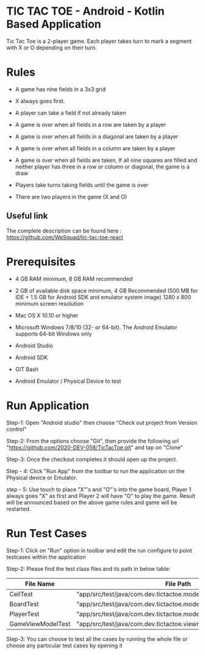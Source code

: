 # TIC TAC TOE - Android - Kotlin Based Application
Tic Tac Toe is a 2-player game. Each player takes turn to mark a segment with X or O depending on their turn.

# Rules
- A game has nine fields in a 3x3 grid

- X always goes first.

- A player can take a field if not already taken

- A game is over when all fields in a row are taken by a player

- A game is over when all fields in a diagonal are taken by a player

- A game is over when all fields in a column are taken by a player

- A game is over when all fields are taken, If all nine squares are filled and neither player has three in a row or column or diagonal, the game is a draw

- Players take turns taking fields until the game is over

- There are two players in the game (X and O)

## Useful link
The complete description can be found here : https://github.com/WeSquad/tic-tac-toe-react

# Prerequisites
- 4 GB RAM minimum, 8 GB RAM recommended

- 2 GB of available disk space minimum, 4 GB Recommended (500 MB for IDE + 1.5 GB for Android SDK and emulator system image)
1280 x 800 minimum screen resolution

- Mac OS X 10.10 or higher

- Microsoft Windows 7/8/10 (32- or 64-bit). The Android Emulator supports 64-bit Windows only

- Android Studio

- Android SDK

- GIT Bash

- Android Emulator / Physical Device to test

# Run Application
Step-1: Open "Android studio" then choose "Check out project from Version control"

Step-2: From the options choose "Git", then provide the following url "https://github.com/2020-DEV-058/TicTacToe.git" and tap on "Clone"

Step-3: Once the checkout completes it should open up the project.

Step - 4: Click "Run App" from the toolbar to run the application on the Physical device or Emulator.

step - 5: Use touch to place "X"'s and "O"'s into the game board, Player 1 always goes "X" as first and Player 2 will have "O" to play the game. Result will be announced based on the above game rules and game will be restarted.

# Run Test Cases
Step-1: Click on "Run" option in toolbar and edit the run configure to point testcases within the application

Step-2: Please find the test class files and its path in below table:

| File Name  | File Path|
| ------------- | ------------- |
| CellTest  | "app/src/test/java/com.dev.tictactoe.model.CellTest"  |
| BoardTest  | "app/src/test/java/com.dev.tictactoe.model.BoardTest"  |
| PlayerTest  | "app/src/test/java/com.dev.tictactoe.model.PlayerTest"  |
| GameViewModelTest  | "app/src/test/java/com.dev.tictactoe.viewmodel.GameViewModelTest"  |

Step-3: You can choose to test all the cases by running the whole file or choose any particular test cases by opening it
